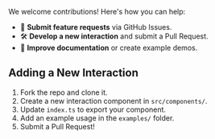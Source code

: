 We welcome contributions! Here's how you can help:
- 📌 **Submit feature requests** via GitHub Issues.
- 🛠 **Develop a new interaction** and submit a Pull Request.
- 📝 **Improve documentation** or create example demos.

## Adding a New Interaction
1. Fork the repo and clone it.
2. Create a new interaction component in `src/components/`.
3. Update `index.ts` to export your component.
4. Add an example usage in the `examples/` folder.
5. Submit a Pull Request!